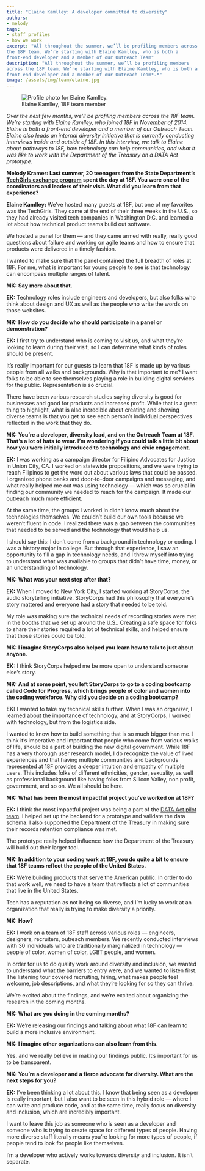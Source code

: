 ```yaml
---
title: "Elaine Kamlley: A developer committed to diversity"
authors:
- melody
tags:
- staff profiles
- how we work
excerpt: "All throughout the summer, we’ll be profiling members across
the 18F team. We’re starting with Elaine Kamlley, who is both a
front-end developer and a member of our Outreach Team"
description: "All throughout the summer, we’ll be profiling members
across the 18F team. We’re starting with Elaine Kamlley, who is both a
front-end developer and a member of our Outreach Team*.*"
image: /assets/img/team/elaine.jpg
---
```

<figure class="align-right">
	<img src="{{site.baseurl}}{{page.image}}" alt="Profile photo for Elaine Kamlley.">
	<figcaption class="align-center">Elaine Kamlley, 18F team member</figcaption>
</figure>

*Over the next few months, we’ll be profiling members across the 18F
team. We’re starting with Elaine Kamlley, who joined 18F in November of
2014. Elaine is both a front-end developer and a member of our Outreach
Team. Elaine also leads an internal diversity initiative that is
currently conducting interviews inside and outside of 18F. In this
interview, we talk to Elaine about pathways to 18F, how technology can
help communities, and what it was like to work with the Department of
the Treasury on a DATA Act prototype.*

**Melody Kramer: Last summer, 20 teenagers from the State Department’s**
[**TechGirls exchange
program**](https://exchanges.state.gov/non-us/program/techgirls)
**spent the day at 18F. You were one of the coordinators and leaders of
their visit. What did you learn from that experience?**

**Elaine Kamlley:** We’ve hosted many guests at 18F, but one of my
favorites was the TechGirls. They came at the end of their three weeks
in the U.S., so they had already visited tech companies in Washington
D.C. and learned a lot about how technical product teams build out
software.

We hosted a panel for them — and they came armed with really, really
good questions about failure and working on agile teams and how to
ensure that products were delivered in a timely fashion.

I wanted to make sure that the panel contained the full breadth of roles
at 18F. For me, what is important for young people to see is that
technology can encompass multiple ranges of talent.

**MK: Say more about that.**

**EK:** Technology roles include engineers and developers, but also
folks who think about design and UX as well as the people who write the
words on those websites.

**MK: How do you decide who should participate in a panel or
demonstration?**

**EK:** I first try to understand who is coming to visit us, and what
they’re looking to learn during their visit, so I can determine what
kinds of roles should be present.

It’s really important for our guests to learn that 18F is made up by
various people from all walks and backgrounds. Why is that important to
me? I want folks to be able to see themselves playing a role in building
digital services for the public. Representation is so crucial.

There have been various research studies saying diversity is good for
businesses and good for products and increases profit. While that is a
great thing to highlight, what is also incredible about creating and
showing diverse teams is that you get to see each person’s individual
perspectives reflected in the work that they do.

**MK: You’re a developer, diversity lead, and on the Outreach Team at
18F. That’s a lot of hats to wear. I’m wondering if you could talk a
little bit about how you were initially introduced to technology and
civic engagement.**

**EK:** I was working as a campaign director for Filipino Advocates for
Justice in Union City, CA. I worked on statewide propositions, and we
were trying to reach Filipinos to get the word out about various laws
that could be passed. I organized phone banks and door-to-door campaigns
and messaging, and what really helped me out was using technology —
which was so crucial in finding our community we needed to reach for the
campaign. It made our outreach much more efficient.

At the same time, the groups I worked in didn’t know much about the
technologies themselves. We couldn’t build our own tools because we
weren’t fluent in code. I realized there was a gap between the
communities that needed to be served and the technology that would help
us.

I should say this: I don’t come from a background in technology or
coding. I was a history major in college. But through that experience, I
saw an opportunity to fill a gap in technology needs, and I threw myself
into trying to understand what was available to groups that didn’t have
time, money, or an understanding of technology.

**MK: What was your next step after that?**

**EK:** When I moved to New York City, I started working at StoryCorps,
the audio storytelling initiative. StoryCorps had this philosophy that
everyone’s story mattered and everyone had a story that needed to be
told.

My role was making sure the technical needs of recording stories were
met in the booths that we set up around the U.S.. Creating a safe space
for folks to share their stories required a lot of technical skills, and
helped ensure that those stories could be told.

**MK: I imagine StoryCorps also helped you learn how to talk to just
about anyone.**

**EK:** I think StoryCorps helped me be more open to understand someone
else’s story.

**MK: And at some point, you left StoryCorps to go to a coding bootcamp
called Code for Progress, which brings people of color and women into
the coding workforce. Why did you decide on a coding bootcamp?**

**EK:** I wanted to take my technical skills further. When I was an
organizer, I learned about the importance of technology, and at
StoryCorps, I worked with technology, but from the logistics side.

I wanted to know how to build something that is so much bigger than me.
I think it’s imperative and important that people who come from various
walks of life, should be a part of building the new digital government.
While 18F has a very thorough user research model, I do recognize the
value of lived experiences and that having multiple communities and
backgrounds represented at 18F provides a deeper intuition and empathy
of multiple users. This includes folks of different ethnicities, gender,
sexuality, as well as professional background like having folks from
Silicon Valley, non profit, government, and so on. We all should be
here.

**MK: What has been the most impactful project you’ve worked on at
18F?**

**EK:** I think the most impactful project was being a part of the
[DATA Act pilot
team](https://18f.gsa.gov/2015/06/09/data-act-data-act-explainer/). I
helped set up the backend for a prototype and validate the data schema.
I also supported the Department of the Treasury in making sure their
records retention compliance was met.

The prototype really helped influence how the Department of the Treasury
will build out their larger tool.

**MK: In addition to your coding work at 18F, you do quite a bit to
ensure that 18F teams reflect the people of the United States.**

**EK:** We’re building products that serve the American public. In order
to do that work well, we need to have a team that reflects a lot of
communities that live in the United States.

Tech has a reputation as not being so diverse, and I’m lucky to work at
an organization that really is trying to make diversity a priority.

**MK: How?**

**EK:** I work on a team of 18F staff across various roles — engineers,
designers, recruiters, outreach members. We recently conducted
interviews with 30 individuals who are traditionally marginalized in
technology — people of color, women of color, LGBT people, and women.

In order for us to do quality work around diversity and inclusion, we
wanted to understand what the barriers to entry were, and we wanted to
listen first. The listening tour covered recruiting, hiring, what makes
people feel welcome, job descriptions, and what they’re looking for so
they can thrive.

We’re excited about the findings, and we’re excited about organizing the
research in the coming months.

**MK: What are you doing in the coming months?**

**EK:** We’re releasing our findings and talking about what 18F can
learn to build a more inclusive environment.

**MK: I imagine other organizations can also learn from this.**

Yes, and we really believe in making our findings public. It’s important
for us to be transparent.

**MK: You’re a developer and a fierce advocate for diversity. What are
the next steps for you?**

**EK:** I’ve been thinking a lot about this. I know that being seen as a
developer is really important, but I also want to be seen in this hybrid
role — where I can write and produce code, and at the same time, really
focus on diversity and inclusion, which are incredibly important.

I want to leave this job as someone who is seen as a developer and
someone who is trying to create space for different types of people.
Having more diverse staff literally means you’re looking for more types
of people, if people tend to look for people like themselves.

I’m a developer who actively works towards diversity and inclusion. It
isn’t separate.
